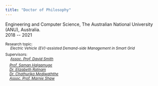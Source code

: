 ```yaml
---
title: "Doctor of Philosophy"
---
```

Engineering and Computer Science, The Australian National University (ANU), Australia.  
2018 -- 2021  

<sup> Research topic: </sup>  
<em>   &nbsp; &nbsp;     <sup>Electric Vehicle (EV)-assisted Demand-side Management in Smart Grid</em> </sup>  
<sup>Supervisors:   </sup>  
   &nbsp; &nbsp;        <em><sup> [Assoc. Prof. David Smith](https://research.csiro.au/isp/about-us/people/david-smith/)  
&nbsp; &nbsp;        [Prof. Saman Halgamuge](https://findanexpert.unimelb.edu.au/profile/2854-saman-halgamuge)  
 &nbsp; &nbsp;       [Dr. Elizabeth Ratnam](https://researchers.anu.edu.au/researchers/ratnam-e)  
  &nbsp; &nbsp;        [Dr. Chathurika Mediwaththe](https://cecc.anu.edu.au/people/chathurika-mediwaththe)  
&nbsp; &nbsp;        [Assoc. Prof. Marnie Shaw](https://iceds.anu.edu.au/people/academics/associate-professor-marnie-shaw)</em></sup>
